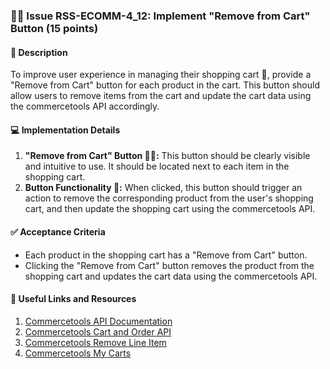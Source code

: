 ### 🧹🛒 Issue RSS-ECOMM-4_12: Implement "Remove from Cart" Button (15 points)

#### 📝 Description

To improve user experience in managing their shopping cart 🛒, provide a "Remove from Cart" button for each product in the cart. This button should allow users to remove items from the cart and update the cart data using the commercetools API accordingly.

#### 💻 Implementation Details

1. **"Remove from Cart" Button 🧹🛒:** This button should be clearly visible and intuitive to use. It should be located next to each item in the shopping cart.
2. **Button Functionality 🎯:** When clicked, this button should trigger an action to remove the corresponding product from the user's shopping cart, and then update the shopping cart using the commercetools API.

#### ✅ Acceptance Criteria

- Each product in the shopping cart has a "Remove from Cart" button.
- Clicking the "Remove from Cart" button removes the product from the shopping cart and updates the cart data using the commercetools API.

#### 🔗 Useful Links and Resources

1. [Commercetools API Documentation](https://docs.commercetools.com/api)
2. [Commercetools Cart and Order API](https://docs.commercetools.com/api/projects/carts)
3. [Commercetools Remove Line Item](https://docs.commercetools.com/api/projects/carts#remove-lineitem)
4. [Commercetools My Carts](https://docs.commercetools.com/api/projects/me-carts)
